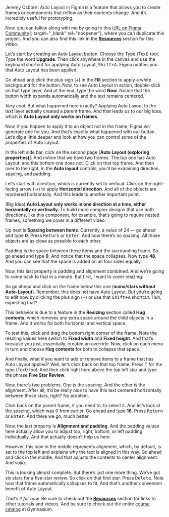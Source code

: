
Jeremy Osborn: Auto Layout in Figma is a feature that allows you to create frames or components that reflow as their contents change. And it’s incredibly useful for prototyping.

Now, you can follow along with me by going to this [URL on Figma Community][1]{: target="_blank" rel="noopener"}, where you can duplicate this project. And you can also find this link in the [**Resources**](#tutorial-resources) section for this video.

Let’s start by creating an Auto Layout button. Choose the Type (Text) tool. Type the word **Upgrade**. Then click anywhere in the canvas and use the keyboard shortcut for applying Auto Layout, <kbd><kbd>Shift</kbd>+<kbd>A</kbd></kbd>. Figma notifies you that Auto Layout has been applied.

Go ahead and click the plus sign (+) in the **Fill** section to apply a white background for the button. Now, to see Auto Layout in action, double-click on that type layer. And at the end, type the word **Now**. Notice that the button width expands automatically and the text remains centered.

*Very cool.* But what happened here exactly? Applying Auto Layout to the text layer actually created a parent frame. And that leads us to our big idea, which is **Auto Layout only works on frames.**

Now, if you happen to apply it to an object not in the frame, Figma will generate one for you. And that’s exactly what happened with our button. Let’s dig a little deeper and look at how you can control some of the properties of Auto Layout.

In the left side bar, click on the second page [**Auto Layout (exploring properties)**]. And notice that we have two frames. The top one has Auto Layout, and this bottom one does not. Click on that top frame. And then over to the right, in the **Auto layout** controls, you’ll be examining direction, spacing, and padding.

Let’s start with direction, which is currently set to vertical. Click on the right-facing arrow (→) to apply **Horizontal direction**. And all of the objects are reordered horizontally. And this leads to another important point.

(Big Idea) **Auto Layout only works in one direction at a time, either horizontally or vertically.** To build more complex designs that use both directions, like this component, for example, that’s going to require nested frames, something we cover in a different video.

Up next is **Spacing between items**. Currently, a value of 24 — go ahead and type **0**. Press <kbd>Return</kbd> or <kbd>Enter</kbd>. And now there’s no spacing. All those objects are as close as possible to each other.

Padding is the space between these items and the surrounding frame. So go ahead and type **0**. And notice that the space collapses. Now type **48**. And you can see that the space is added on all four sides equally.

Now, this last property is padding and alignment combined. And we’re going to come back to that in a minute. But first, I want to cover resizing.

So go ahead and click on the frame below this one (**icons/stars without Auto-Layout**). Remember, this does not have Auto Layout. But you’re going to edit now by clicking the plus sign (+) or use that <kbd><kbd>Shift</kbd>+<kbd>A</kbd></kbd> shortcut. Huh, expecting that?

This behavior is due to a feature in the **Resizing** section called **Hug contents**, which removes any extra space around the child objects in a frame. And it works for both horizontal and vertical space.

To test this, click and drag the bottom right corner of the frame. Note the resizing values here switch to **Fixed width** and **Fixed height**. And that’s because you just, essentially, created an override. Now, click on each menu in turn and choose **Hug contents** for both to collapse that space.

And finally, what if you want to add or remove items to a frame that has Auto Layout applied? Well, let’s click back on that top frame. Press <kbd>T</kbd> for the type (Text) tool. And then click right here above the top left star and type the phrase **Five Star Review**.

Now, there’s two problems. One is the spacing. And the other is the alignment. After all, it’d be really nice to have this text centered horizontally between those stars, right? No problem.

Click back on the parent frame, if you need to, to select it. And let’s look at the spacing, which was 0 from earlier. Go ahead and type **16**. Press <kbd>Return</kbd> or <kbd>Enter</kbd>. And there we go, much better.

Now, the last property is **Alignment and padding**. And the padding values here actually allow you to adjust top, right, bottom, or left padding individually. And that actually doesn’t help us here.

However, this icon in the middle represents alignment, which, by default, is set to the top left and explains why the text is aligned in this way. Go ahead and click in the middle. And that adjusts the contents to center alignment. And *voila*.

This is looking almost complete. But there’s just one more thing. We’ve got six stars for a five-star review. So click on that first star. Press <kbd>Delete</kbd>. Note how that frame automatically collapses to fit. And that’s another convenient benefit of Auto Layout.

*That’s it for now.* Be sure to check out the [**Resources**](#tutorial-resources) section for links to other tutorials and videos. And be sure to check out the entire [course catalog][2] at Gymnasium.

[1]: https://bit.ly/3x880Tu
[2]: https://thegymnasium.com/courses
